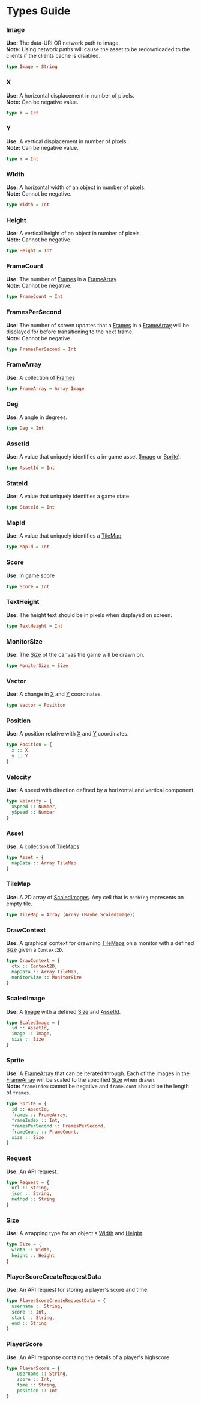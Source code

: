# Types Guide

### Image
**Use:** The data-URI OR network path to image.<br>
**Note:** Using network paths will cause the asset to be redownloaded to the clients if the clients cache is disabled.
```PureScript
type Image = String
```
### X
**Use:** A horizontal displacement in number of pixels.<br>
**Note:** Can be negative value.
```PureScript
type X = Int
```
### Y
**Use:** A vertical displacement in number of pixels.<br>
**Note:** Can be negative value.
```PureScript
type Y = Int
```
### Width
**Use:** A horizontal width of an object in number of pixels.<br>
**Note:** Cannot be negative.
```PureScript
type Width = Int
```
### Height
**Use:** A vertical height of an object in number of pixels.<br>
**Note:** Cannot be negative.
```PureScript
type Height = Int
```
### FrameCount
**Use:** The number of [Frames](#Image) in a [FrameArray](#FrameArray)<br>
**Note:** Cannot be negative.
```PureScript
type FrameCount = Int
```
### FramesPerSecond
**Use:** The number of screen updates that a [Frames](#Image) in a [FrameArray](#FrameArray) will be displayed for before transitioning to the next frame.<br>
**Note:** Cannot be negative.
```PureScript
type FramesPerSecond = Int
```
### FrameArray
**Use:** A collection of [Frames](#Image)<br>
```PureScript
type FrameArray = Array Image
```
### Deg
**Use:** A angle in degrees.<br>
```PureScript
type Deg = Int
```
### AssetId
**Use:** A value that uniquely identifies a in-game asset ([Image](#Image) or [Sprite](#Sprite)).<br>
```PureScript
type AssetId = Int
```
### StateId
**Use:** A value that uniquely identifies a game state.<br>
```PureScript
type StateId = Int
```
### MapId
**Use:** A value that uniquely identifies a [TileMap](#TileMap).<br>
```PureScript
type MapId = Int
```
### Score
**Use:** In game score<br>
```PureScript
type Score = Int
```
### TextHeight
**Use:** The height text should be in pixels when displayed on screen.
```PureScript
type TextHeight = Int
```
### MonitorSize
**Use:** The [Size](#Size) of the canvas the game will be drawn on.
```PureScript
type MonitorSize = Size
```
### Vector
**Use:** A change in [X](#X) and [Y](#Y) coordinates.
```PureScript
type Vector = Position
```
### Position
**Use:** A position relative with [X](#X) and [Y](#Y) coordinates.
```PureScript
type Position = { 
  x :: X, 
  y :: Y
}
```
### Velocity
**Use:** A speed with direction defined by a horizontal and vertical component.
```PureScript
type Velocity = {
  xSpeed :: Number,
  ySpeed :: Number 
}
```
### Asset
**Use:** A collection of [TileMaps](#TileMap)
```PureScript
type Asset = { 
  mapData :: Array TileMap
}
```
### TileMap
**Use:** A 2D array of [ScaledImages](#ScaledImage). Any cell that is `Nothing` represents an empty tile.
```PureScript
type TileMap = Array (Array (Maybe ScaledImage))
```
### DrawContext
**Use:** A graphical context for drawning [TileMaps](#TileMap) on a monitor with a defined [Size](#Size) given a `Context2D`.
```PureScript
type DrawContext = { 
  ctx :: Context2D, 
  mapData :: Array TileMap, 
  monitorSize :: MonitorSize
}
```
### ScaledImage
**Use:** A [Image](#Image) with a defined [Size](#Size) and [AssetId](#AssetId).
```PureScript
type ScaledImage = {
  id :: AssetId,
  image :: Image,
  size :: Size
}
```
### Sprite
**Use:** A [FrameArray](#FrameArray) that can be iterated through. Each of the images in the [FrameArray](#FrameArray) will be scaled to the specified [Size](#Size) when drawn.<br>
**Note:** `frameIndex` cannot be negative and `frameCount` should be the length of `frames`.
```PureScript
type Sprite = {
  id :: AssetId,
  frames :: FrameArray,
  frameIndex :: Int,
  framesPerSecond :: FramesPerSecond,
  frameCount :: FrameCount,
  size :: Size
}
```
### Request
**Use:** An API request.
```PureScript
type Request = {
  url :: String,
  json :: String,
  method :: String
}
```
### Size
**Use:** A wrapping type for an object's [Width](#Width) and [Height](#Height).
```PureScript
type Size = {
  width :: Width,
  height :: Height
}
```
### PlayerScoreCreateRequestData
**Use:** An API request for storing a player's score and time.
```PureScript
type PlayerScoreCreateRequestData = {
  username :: String,
  score :: Int,
  start :: String,
  end :: String
}
```
### PlayerScore
**Use:** An API reqponse containg the details of a player's highscore.
```PureScript
type PlayerScore = {
    username :: String,
    score :: Int,
    time :: String,
    position :: Int
}
```